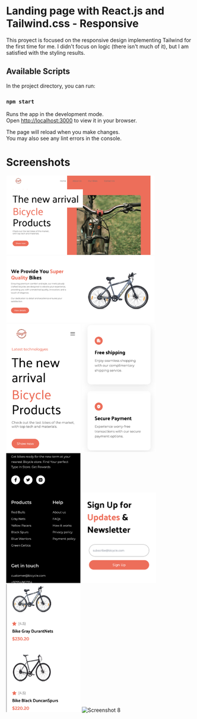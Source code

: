 # Landing page with React.js and Tailwind.css - Responsive

This proyect is focused on the responsive design implementing Tailwind for the first time for me. I didn't focus on logic (there isn't much of it), but I am satisfied with the styling results.

## Available Scripts

In the project directory, you can run:

### `npm start`

Runs the app in the development mode.\
Open [http://localhost:3000](http://localhost:3000) to view it in your browser.

The page will reload when you make changes.\
You may also see any lint errors in the console.


# Screenshots

<img src="src/assets/images/desk-hero.png" alt="Screenshot 1" style="width: 400px;">
<img src="src/assets/images/desk-special.png" alt="Screenshot 2" style="width: 400px;">
<img src="src/assets/images/mobile-hero.png" alt="Screenshot 3" style="width: 200px;">
<img src="src/assets/images/mobile-cards.png" alt="Screenshot 4" style="width: 200px;">
<img src="src/assets/images/mobile-footer.png" alt="Screenshot 5" style="width: 200px;">
<img src="src/assets/images/mobile-newsletter.png" alt="Screenshot 6" style="width: 200px;">
<img src="src/assets/images/mobile-products.png" alt="Screenshot 7" style="width: 200px;">
<img src="src/assets/images/mobile-reviews.png" alt="Screenshot 8" style="width: 200px;">